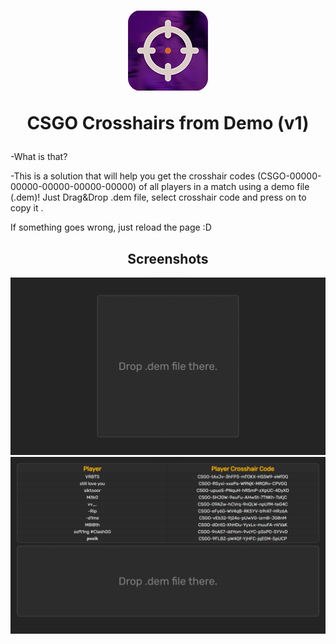 <h1 align="center"><img class="" src="source/images/logo-git.png">
 
CSGO Crosshairs from Demo (v1)
</h1>
 


-What is that?

-This is a solution that will help you get the crosshair codes (CSGO-00000-00000-00000-00000-00000) of all players in a match using a demo file (.dem)!
Just Drag&Drop .dem file, select crosshair code and press on to copy it .

If something goes wrong, just reload the page :D

 


<h2 align="center">Screenshots</h2>

![StartScreen](source/images/start-screen.png)  
![StartScreen](source/images/end-screen.png)  
